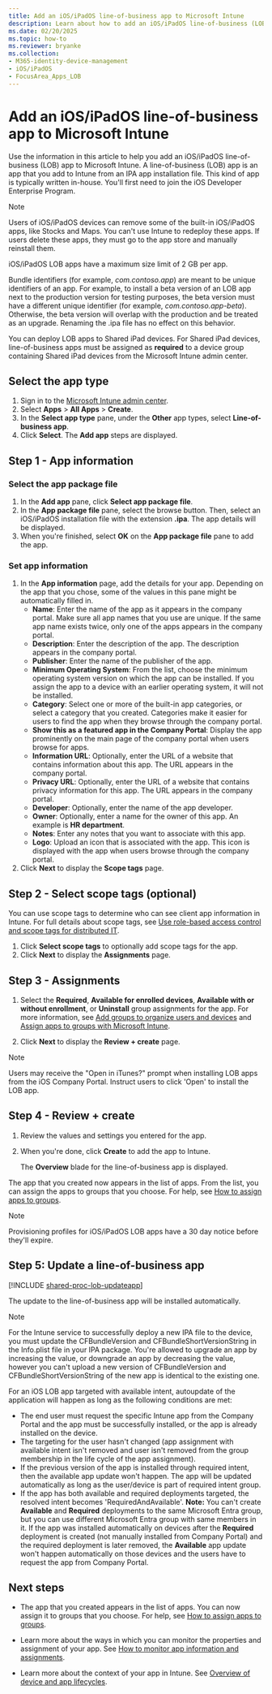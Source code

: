 ```yaml
---
title: Add an iOS/iPadOS line-of-business app to Microsoft Intune
description: Learn about how to add an iOS/iPadOS line-of-business (LOB) app to Microsoft Intune.
ms.date: 02/20/2025
ms.topic: how-to
ms.reviewer: bryanke
ms.collection:
- M365-identity-device-management
- iOS/iPadOS
- FocusArea_Apps_LOB
---
```


# Add an iOS/iPadOS line-of-business app to Microsoft Intune

Use the information in this article to help you add an iOS/iPadOS line-of-business (LOB) app to Microsoft Intune. A line-of-business (LOB) app is an app that you add to Intune from an IPA app installation file. This kind of app is typically written in-house. You'll first need to join the iOS Developer Enterprise Program.

> [!NOTE]
> Users of iOS/iPadOS devices can remove some of the built-in iOS/iPadOS apps, like Stocks and Maps. You can't use Intune to redeploy these apps. If users delete these apps, they must go to the app store and manually reinstall them.
>
> iOS/iPadOS LOB apps have a maximum size limit of 2 GB per app.
>
> Bundle identifiers (for example, *com.contoso.app*) are meant to be unique identifiers of an app. For example, to install a beta version of an LOB app next to the production version for testing purposes, the beta version must have a different unique identifier (for example, *com.contoso.app-beta*). Otherwise, the beta version will overlap with the production and be treated as an upgrade. Renaming the .ipa file has no effect on this behavior.

You can deploy LOB apps to Shared iPad devices. For Shared iPad devices, line-of-business apps must be assigned as **required** to a device group containing Shared iPad devices from the Microsoft Intune admin center.

## Select the app type

1. Sign in to the [Microsoft Intune admin center](https://go.microsoft.com/fwlink/?linkid=2109431).
2. Select **Apps** > **All Apps** > **Create**.
3. In the **Select app type** pane, under the **Other** app types, select **Line-of-business app**.
4. Click **Select**. The **Add app** steps are displayed.

## Step 1 - App information

### Select the app package file

1. In the **Add app** pane, click **Select app package file**.
2. In the **App package file** pane, select the browse button. Then, select an iOS/iPadOS installation file with the extension **.ipa**.
   The app details will be displayed.
3. When you're finished, select **OK** on the **App package file** pane to add the app.

### Set app information

1. In the **App information** page, add the details for your app. Depending on the app that you chose, some of the values in this pane might be automatically filled in.
    - **Name**: Enter the name of the app as it appears in the company portal. Make sure all app names that you use are unique. If the same app name exists twice, only one of the apps appears in the company portal.
    - **Description**: Enter the description of the app. The description appears in the company portal.
    - **Publisher**: Enter the name of the publisher of the app.
    - **Minimum Operating System**: From the list, choose the minimum operating system version on which the app can be installed. If you assign the app to a device with an earlier operating system, it will not be installed.
    - **Category**: Select one or more of the built-in app categories, or select a category that you created. Categories make it easier for users to find the app when they browse through the company portal.
    - **Show this as a featured app in the Company Portal**: Display the app prominently on the main page of the company portal when users browse for apps.
    - **Information URL**: Optionally, enter the URL of a website that contains information about this app. The URL appears in the company portal.
    - **Privacy URL**: Optionally, enter the URL of a website that contains privacy information for this app. The URL appears in the company portal.
    - **Developer**: Optionally, enter the name of the app developer.
    - **Owner**: Optionally, enter a name for the owner of this app. An example is **HR department**.
    - **Notes**: Enter any notes that you want to associate with this app.
    - **Logo**: Upload an icon that is associated with the app. This icon is displayed with the app when users browse through the company portal.
2. Click **Next** to display the **Scope tags** page.

## Step 2 - Select scope tags (optional)

You can use scope tags to determine who can see client app information in Intune. For full details about scope tags, see [Use role-based access control and scope tags for distributed IT](../fundamentals/scope-tags.md).

1. Click **Select scope tags** to optionally add scope tags for the app.
2. Click **Next** to display the **Assignments** page.

## Step 3 - Assignments

1. Select the **Required**, **Available for enrolled devices**, **Available with or without enrollment**, or **Uninstall** group assignments for the app. For more information, see [Add groups to organize users and devices](../fundamentals/groups-add.md) and [Assign apps to groups with Microsoft Intune](apps-deploy.md).

1. Click **Next** to display the **Review + create** page.

> [!NOTE]
> Users may receive the "Open in iTunes?" prompt when installing LOB apps from the iOS Company Portal. Instruct users to click 'Open' to install the LOB app.
## Step 4 - Review + create

1. Review the values and settings you entered for the app.
2. When you're done, click **Create** to add the app to Intune.

    The **Overview** blade for the line-of-business app is displayed.

The app that you created now appears in the list of apps. From the list, you can assign the apps to groups that you choose. For help, see [How to assign apps to groups](apps-deploy.md).

> [!NOTE]
> Provisioning profiles for iOS/iPadOS LOB apps have a 30 day notice before they'll expire.

## Step 5: Update a line-of-business app

[!INCLUDE [shared-proc-lob-updateapp](../includes/shared-proc-lob-updateapp.md)]

The update to the line-of-business app will be installed automatically.

> [!NOTE]
> For the Intune service to successfully deploy a new IPA file to the device, you must update the CFBundleVersion and CFBundleShortVersionString in the Info.plist file in your IPA package. You're allowed to upgrade an app by increasing the value, or downgrade an app by decreasing the value, however you can't upload a new version of CFBundleVersion and CFBundleShortVersionString of the new app is identical to the existing one.

For an iOS LOB app targeted with available intent, autoupdate of the application will happen as long as the following conditions are met:

- The end user must request the specific Intune app from the Company Portal and the app must be successfully installed, or the app is already installed on the device.
- The targeting for the user hasn't changed (app assignment with available intent isn't removed and user isn't removed from the group membership in the life cycle of the app assignment).
- If the previous version of the app is installed through required intent, then the available app update won't happen. The app will be updated automatically as long as the user/device is part of required intent group.
- If the app has both available and required deployments targeted, the resolved intent becomes 'RequiredAndAvailable'. **Note:** You can't create **Available** and **Required** deployments to the same Microsoft Entra group, but you can use different Microsoft Entra group with same members in it. If the app was installed automatically on devices after the **Required** deployment is created (not manually installed from Company Portal) and the required deployment is later removed, the **Available** app update won't happen automatically on those devices and the users have to request the app from Company Portal.

## Next steps

- The app that you created appears in the list of apps. You can now assign it to groups that you choose. For help, see [How to assign apps to groups](apps-deploy.md).

- Learn more about the ways in which you can monitor the properties and assignment of your app. See [How to monitor app information and assignments](apps-monitor.md).

- Learn more about the context of your app in Intune. See [Overview of device and app lifecycles](../fundamentals/device-lifecycle.md).

